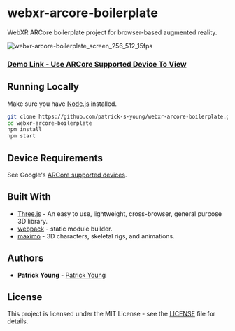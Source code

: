 # webxr-arcore-boilerplate
WebXR ARCore boilerplate project for browser-based augmented reality.



![webxr-arcore-boilerplate_screen_256_512_15fps](https://user-images.githubusercontent.com/42591798/220235740-9b053463-b347-4e64-9009-477d2fabaeb1.gif)


### [Demo Link - Use ARCore Supported Device To View](https://patrick-s-young.github.io)

## Running Locally

Make sure you have [Node.js](http://nodejs.org/) installed.

```sh
git clone https://github.com/patrick-s-young/webxr-arcore-boilerplate.git # or clone your own fork
cd webxr-arcore-boilerplate
npm install
npm start
```
## Device Requirements
See Google's [ARCore supported devices](https://developers.google.com/ar/devices).

## Built With

* [Three.js](https://www.npmjs.com/package/three) - An easy to use, lightweight, cross-browser, general purpose 3D library.
* [webpack](https://webpack.js.org/) - static module builder.
* [maximo](https://www.mixamo.com/) - 3D characters, skeletal rigs, and animations.

## Authors

* **Patrick Young** - [Patrick Young](https://github.com/patrick-s-young)

## License

This project is licensed under the MIT License - see the [LICENSE](LICENSE) file for details.


